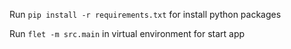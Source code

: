 Run `pip install -r requirements.txt` for install python packages

Run `flet -m src.main` in virtual environment for start app
